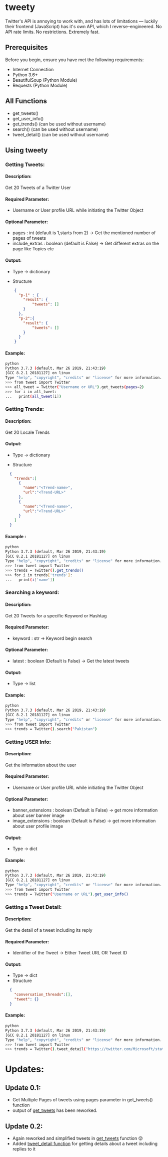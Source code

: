 # tweety
Twitter's API is annoying to work with, and has lots of limitations — luckily their frontend (JavaScript) has it's own API, which I reverse–engineered. No API rate limits. No restrictions. Extremely fast.

## Prerequisites

Before you begin, ensure you have met the following requirements:

* Internet Connection
* Python 3.6+
* BeautifulSoup (Python Module)
* Requests (Python Module)

## All Functions
* get_tweets()
* get_user_info()
* get_trends() (can be used without username)
* search() (can be used without username)
* tweet_detail() (can be used without username)

## Using tweety

### Getting Tweets:
#### Description:
Get 20 Tweets of a Twitter User
#### Required Parameter:
* Username or User profile URL while initiating the Twitter Object
#### Optional Parameter:
* pages : int (default is 1,starts from 2) -> Get the mentioned number of pages of tweets
* include_extras : boolean (default is False) -> Get different extras on the page like Topics etc
#### Output:
* Type -> dictionary
- Structure
```json
    {
      "p-1" : {
        "result": {
            "tweets": []
        }
      },
      "p-2":{
        "result": {
            "tweets": []
        }
      }
    }
```
#### Example:
```bash
python
Python 3.7.3 (default, Mar 26 2019, 21:43:19) 
[GCC 8.2.1 20181127] on linux
Type "help", "copyright", "credits" or "license" for more information.
>>> from tweet import Twitter
>>> all_tweet = Twitter("Username or URL").get_tweets(pages=2)
>>> for i in all_tweet:
...   print(all_tweet[i])
```
### Getting Trends:
#### Description:
Get 20 Locale Trends
#### Output:
* Type -> dictionary
- Structure
```json
  {
    "trends":[
      {
        "name":"<Trend-name>",
        "url":"<Trend-URL>"
      },
      {
        "name":"<Trend-name>",
        "url":"<Trend-URL>"
      }
    ]
  } 
```
#### Example :
```bash
python
Python 3.7.3 (default, Mar 26 2019, 21:43:19) 
[GCC 8.2.1 20181127] on linux
Type "help", "copyright", "credits" or "license" for more information.
>>> from tweet import Twitter
>>> trends = Twitter().get_trends()
>>> for i in trends['trends']:
...   print(i['name'])
```

### Searching a keyword:
#### Description:
Get 20 Tweets for a specific Keyword or Hashtag
#### Required Parameter:
* keyword : str -> Keyword begin search
#### Optional Parameter:
* latest : boolean (Default is False) -> Get the latest tweets
#### Output:
* Type -> list

#### Example:
```bash
python
Python 3.7.3 (default, Mar 26 2019, 21:43:19) 
[GCC 8.2.1 20181127] on linux
Type "help", "copyright", "credits" or "license" for more information.
>>> from tweet import Twitter
>>> trends = Twitter().search("Pakistan")
```

### Getting USER Info:
#### Description:
Get the information about the user
#### Required Parameter:
* Username or User profile URL while initiating the Twitter Object
#### Optional Parameter:
* banner_extensions : boolean (Default is False) -> get more information about user banner image
* image_extensions : boolean (Default is False) -> get more information about user profile image
#### Output:
* Type -> dict

#### Example:
```bash
python
Python 3.7.3 (default, Mar 26 2019, 21:43:19) 
[GCC 8.2.1 20181127] on linux
Type "help", "copyright", "credits" or "license" for more information.
>>> from tweet import Twitter
>>> trends = Twitter("Username or URL").get_user_info()
```


### Getting a Tweet Detail:
#### Description:
Get the detail of a tweet including its reply
#### Required Parameter:
* Identifier of the Tweet -> Either Tweet URL  OR Tweet ID

#### Output:
* Type -> dict
* Structure
```json
  {
    "conversation_threads":[],
    "tweet": {}
  }
```
#### Example:
```bash
python
Python 3.7.3 (default, Mar 26 2019, 21:43:19) 
[GCC 8.2.1 20181127] on linux
Type "help", "copyright", "credits" or "license" for more information.
>>> from tweet import Twitter
>>> trends = Twitter().tweet_detail("https://twitter.com/Microsoft/status/1442542812197801985")
```

# Updates:
## Update 0.1:
* Get Multiple Pages of tweets using pages parameter in get_tweets() function
* output of [get_tweets](#getting-tweets) has been reworked.
## Update 0.2:
* Again reworked and simplified tweets in [get_tweets](#getting-tweets) function :stuck_out_tongue_winking_eye:
* Added [tweet_detail function](#getting-a-tweet-detail) for getting details about a tweet including replies to it